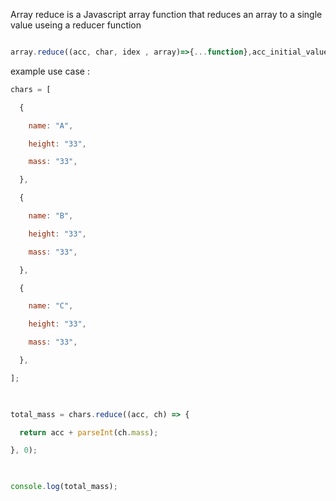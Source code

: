 Array reduce is a Javascript array function that reduces an array to a single value useing a reducer function

```javascript

array.reduce((acc, char, idex , array)=>{...function},acc_initial_value)

```

example use case :
```javascript
chars = [

  {

    name: "A",

    height: "33",

    mass: "33",

  },

  {

    name: "B",

    height: "33",

    mass: "33",

  },

  {

    name: "C",

    height: "33",

    mass: "33",

  },

];

  

total_mass = chars.reduce((acc, ch) => {

  return acc + parseInt(ch.mass);

}, 0);

  

console.log(total_mass);
```